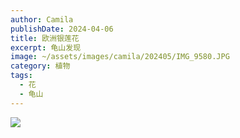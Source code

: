 ```yaml
---
author: Camila
publishDate: 2024-04-06
title: 欧洲银莲花
excerpt: 龟山发现
image: ~/assets/images/camila/202405/IMG_9580.JPG
category: 植物
tags:
  - 花
  - 龟山
---
```


![](~/assets/images/camila/202405/IMG_9580.JPG)
